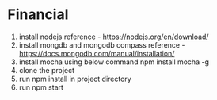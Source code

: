 # Financial
1. install nodejs 
   reference - https://nodejs.org/en/download/
2. install mongdb and mongodb compass 
   reference - https://docs.mongodb.com/manual/installation/
3. install mocha using below command
   npm install mocha -g
2. clone the project
3. run npm install in project directory
4. run npm start